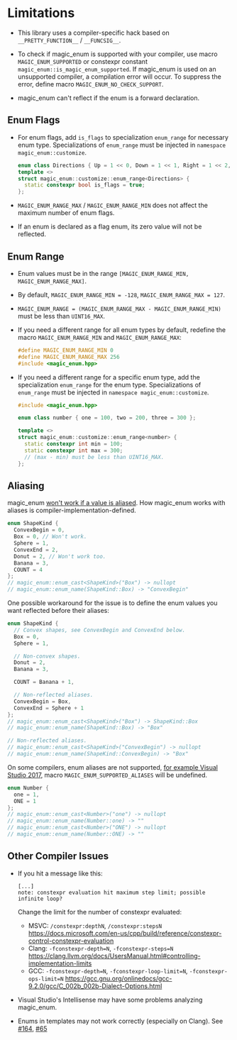 # Limitations

* This library uses a compiler-specific hack based on `__PRETTY_FUNCTION__` / `__FUNCSIG__`.

* To check if magic_enum is supported with your compiler, use macro `MAGIC_ENUM_SUPPORTED` or constexpr constant `magic_enum::is_magic_enum_supported`.
  If magic_enum is used on an unsupported compiler, a compilation error will occur.
  To suppress the error, define macro `MAGIC_ENUM_NO_CHECK_SUPPORT`.

* magic_enum can't reflect if the enum is a forward declaration.

## Enum Flags

* For enum flags, add `is_flags` to specialization `enum_range` for necessary enum type. Specializations of `enum_range` must be injected in `namespace magic_enum::customize`.
  ```cpp
  enum class Directions { Up = 1 << 0, Down = 1 << 1, Right = 1 << 2, Left = 1 << 3 };
  template <>
  struct magic_enum::customize::enum_range<Directions> {
    static constexpr bool is_flags = true;
  };
  ```

* `MAGIC_ENUM_RANGE_MAX` / `MAGIC_ENUM_RANGE_MIN` does not affect the maximum number of enum flags.

* If an enum is declared as a flag enum, its zero value will not be reflected.

## Enum Range

* Enum values must be in the range `[MAGIC_ENUM_RANGE_MIN, MAGIC_ENUM_RANGE_MAX]`.

* By default, `MAGIC_ENUM_RANGE_MIN = -128`, `MAGIC_ENUM_RANGE_MAX = 127`.

* `MAGIC_ENUM_RANGE = (MAGIC_ENUM_RANGE_MAX - MAGIC_ENUM_RANGE_MIN)` must be less than `UINT16_MAX`.

* If you need a different range for all enum types by default, redefine the macro `MAGIC_ENUM_RANGE_MIN` and `MAGIC_ENUM_RANGE_MAX`:

    ```cpp
    #define MAGIC_ENUM_RANGE_MIN 0
    #define MAGIC_ENUM_RANGE_MAX 256
    #include <magic_enum.hpp>
    ```

* If you need a different range for a specific enum type, add the specialization `enum_range` for the enum type. Specializations of `enum_range` must be injected in `namespace magic_enum::customize`.

  ```cpp
  #include <magic_enum.hpp>

  enum class number { one = 100, two = 200, three = 300 };

  template <>
  struct magic_enum::customize::enum_range<number> {
    static constexpr int min = 100;
    static constexpr int max = 300;
    // (max - min) must be less than UINT16_MAX.
  };
  ```

## Aliasing

magic_enum [won't work if a value is aliased](https://github.com/Neargye/magic_enum/issues/68). How magic_enum works with aliases is compiler-implementation-defined.

```cpp
enum ShapeKind {
  ConvexBegin = 0,
  Box = 0, // Won't work.
  Sphere = 1,
  ConvexEnd = 2,
  Donut = 2, // Won't work too.
  Banana = 3,
  COUNT = 4
};
// magic_enum::enum_cast<ShapeKind>("Box") -> nullopt
// magic_enum::enum_name(ShapeKind::Box) -> "ConvexBegin"
```

One possible workaround for the issue is to define the enum values you want reflected before their aliases:

```cpp
enum ShapeKind {
  // Convex shapes, see ConvexBegin and ConvexEnd below.
  Box = 0,
  Sphere = 1,

  // Non-convex shapes.
  Donut = 2,
  Banana = 3,

  COUNT = Banana + 1,

  // Non-reflected aliases.
  ConvexBegin = Box,
  ConvexEnd = Sphere + 1
};
// magic_enum::enum_cast<ShapeKind>("Box") -> ShapeKind::Box
// magic_enum::enum_name(ShapeKind::Box) -> "Box"

// Non-reflected aliases.
// magic_enum::enum_cast<ShapeKind>("ConvexBegin") -> nullopt
// magic_enum::enum_name(ShapeKind::ConvexBegin) -> "Box"
```

On some compilers, enum aliases are not supported, [for example Visual Studio 2017](https://github.com/Neargye/magic_enum/issues/36), macro `MAGIC_ENUM_SUPPORTED_ALIASES` will be undefined.

```cpp
enum Number {
  one = 1,
  ONE = 1
};
// magic_enum::enum_cast<Number>("one") -> nullopt
// magic_enum::enum_name(Number::one) -> ""
// magic_enum::enum_cast<Number>("ONE") -> nullopt
// magic_enum::enum_name(Number::ONE) -> ""
```

## Other Compiler Issues

* If you hit a message like this:

  ```text
  [...]
  note: constexpr evaluation hit maximum step limit; possible infinite loop?
  ```

  Change the limit for the number of constexpr evaluated:
  * MSVC: `/constexpr:depthN`, `/constexpr:stepsN` <https://docs.microsoft.com/en-us/cpp/build/reference/constexpr-control-constexpr-evaluation>
  * Clang: `-fconstexpr-depth=N`, `-fconstexpr-steps=N` <https://clang.llvm.org/docs/UsersManual.html#controlling-implementation-limits>
  * GCC: `-fconstexpr-depth=N`, `-fconstexpr-loop-limit=N`, `-fconstexpr-ops-limit=N` <https://gcc.gnu.org/onlinedocs/gcc-9.2.0/gcc/C_002b_002b-Dialect-Options.html>

* Visual Studio's Intellisense may have some problems analyzing magic_enum.

* Enums in templates may not work correctly (especially on Сlang).
  See [#164](https://github.com/Neargye/magic_enum/issues/164), [#65](https://github.com/Neargye/magic_enum/issues/65)
